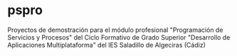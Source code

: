 # pspro
Proyectos de demostración para el módulo profesional "Programación de Servicios y Procesos" del Ciclo Formativo de Grado Superior "Desarrollo de Aplicaciones Multiplataforma" del IES Saladillo de Algeciras (Cádiz)
